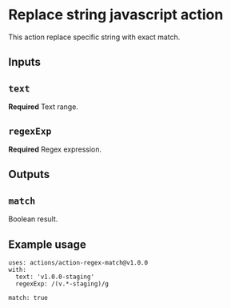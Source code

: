 # Replace string javascript action

This action replace specific string with exact match.

## Inputs

## `text`

**Required** Text range.

## `regexExp`

**Required** Regex expression.

## Outputs

## `match`

Boolean result.

## Example usage
```
uses: actions/action-regex-match@v1.0.0
with:
  text: 'v1.0.0-staging'
  regexExp: /(v.*-staging)/g
```

```match: true```